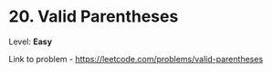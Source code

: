 # 20. Valid Parentheses

Level: **Easy**

Link to problem - https://leetcode.com/problems/valid-parentheses

